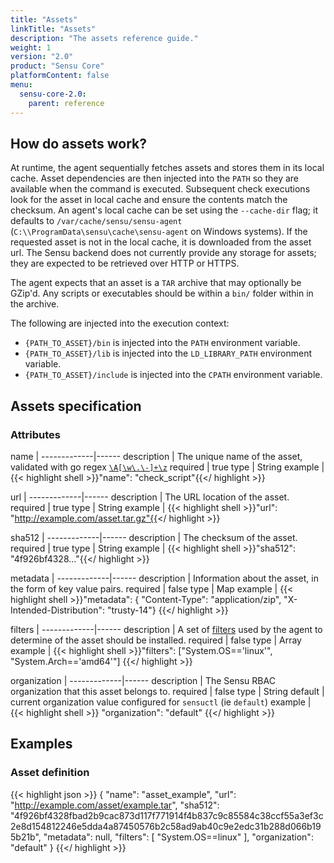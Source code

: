 ```yaml
---
title: "Assets"
linkTitle: "Assets"
description: "The assets reference guide."
weight: 1
version: "2.0"
product: "Sensu Core"
platformContent: false
menu:
  sensu-core-2.0:
    parent: reference
---
```


## How do assets work?
At runtime, the agent sequentially fetches assets and stores them in its local
cache. Asset dependencies are then injected into the `PATH` so they are
available when the command is executed. Subsequent check executions look for the
asset in local cache and ensure the contents match the checksum. An agent's
local cache can be set using the `--cache-dir` flag; it defaults to
`/var/cache/sensu/sensu-agent` (`C:\\ProgramData\sensu\cache\sensu-agent` on
Windows systems). If the requested asset is not in the local cache, it is
downloaded from the asset url. The Sensu backend does not currently provide any
storage for assets; they are expected to be retrieved over HTTP or HTTPS.

The agent expects that an asset is a `TAR` archive that may optionally be
GZip'd. Any scripts or executables should be within a `bin/` folder within in
the archive.

The following are injected into the execution context:

- `{PATH_TO_ASSET}/bin` is injected into the `PATH` environment variable.
- `{PATH_TO_ASSET}/lib` is injected into the `LD_LIBRARY_PATH` environment
  variable.
- `{PATH_TO_ASSET}/include` is injected into the `CPATH` environment variable.

## Assets specification

### Attributes

name         |
-------------|------
description  | The unique name of the asset, validated with go regex [`\A[\w\.\-]+\z`](https://regex101.com/r/zo9mQU/2)
required     | true
type         | String
example      | {{< highlight shell >}}"name": "check_script"{{</ highlight >}}


url          |
-------------|------
description  | The URL location of the asset.
required     | true
type         | String
example      | {{< highlight shell >}}"url": "http://example.com/asset.tar.gz"{{</ highlight >}}

sha512       |
-------------|------
description  | The checksum of the asset.
required     | true
type         | String
example      | {{< highlight shell >}}"sha512": "4f926bf4328..."{{</ highlight >}}

metadata     |
-------------|------
description  | Information about the asset, in the form of key value pairs.
required     | false
type         | Map
example      | {{< highlight shell >}}"metadata": {
"Content-Type": "application/zip",
"X-Intended-Distribution": "trusty-14"}
{{</ highlight >}}

filters      |
-------------|------
description  | A set of [filters][1] used by the agent to determine of the asset should be installed.
required     | false
type         | Array
example      | {{< highlight shell >}}"filters": ["System.OS=='linux'", "System.Arch=='amd64'"] {{</ highlight >}}

organization |
-------------|------
description  | The Sensu RBAC organization that this asset belongs to.
required     | false
type         | String
default      | current organization value configured for `sensuctl` (ie `default`)
example      | {{< highlight shell >}}
  "organization": "default"
{{</ highlight >}}

## Examples

### Asset definition
{{< highlight json >}}
{
  "name": "asset_example",
  "url": "http://example.com/asset/example.tar",
  "sha512": "4f926bf4328fbad2b9cac873d117f771914f4b837c9c85584c38ccf55a3ef3c2e8d154812246e5dda4a87450576b2c58ad9ab40c9e2edc31b288d066b195b21b",
  "metadata": null,
  "filters": [
    "System.OS==linux"
  ],
  "organization": "default"
}
{{</ highlight >}}

[1]: ../../reference/filters/
